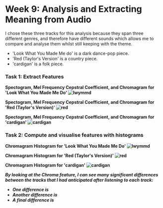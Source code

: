 # Week 9: Analysis and Extracting Meaning from Audio 

I chose these three tracks for this analysis because they span three different genres, and therefore have different sounds which allows me to compare and analyse them whilst still keeping with the theme.
- 'Look What You Made Me do' is a dark dance-pop piece.
- 'Red (Taylor's Version' is a country piece.
- 'cardigan' is a folk piece. 

### Task 1: Extract Features
<b> Spectogram, Mel Frequency Cepstral Coefficient, and Chromagram for 'Look What You Made Me Do' 
![lwymmd](lwymmd.PNG)

<b> Spectogram, Mel Frequency Cepstral Coefficient, and Chromagram for 'Red (Taylor's Version)' 
![red](red.PNG)

<b> Spectogram, Mel Frequency Cepstral Coefficient, and Chromagram for 'cardigan' 
![cardigan](cardigan.PNG)

### Task 2: Compute and visualise features with histograms

<b> Chromagram Histogram for 'Look What You Made Me Do' 
![lwymmd](lwymmd_analysis.png)

<b> Chromagram Histogram for 'Red (Taylor's Version)' 
![red](red_analysis.png)

<b> Chromagram Histogram for 'cardigan' 
![cardigan](cardigan_analysis.png)

<i> By looking at the Chroma feature, I can see many significant differences between the tracks that I had anticipated after listening to each track:
- One difference is 
- Another difference is 
- A final difference is 
